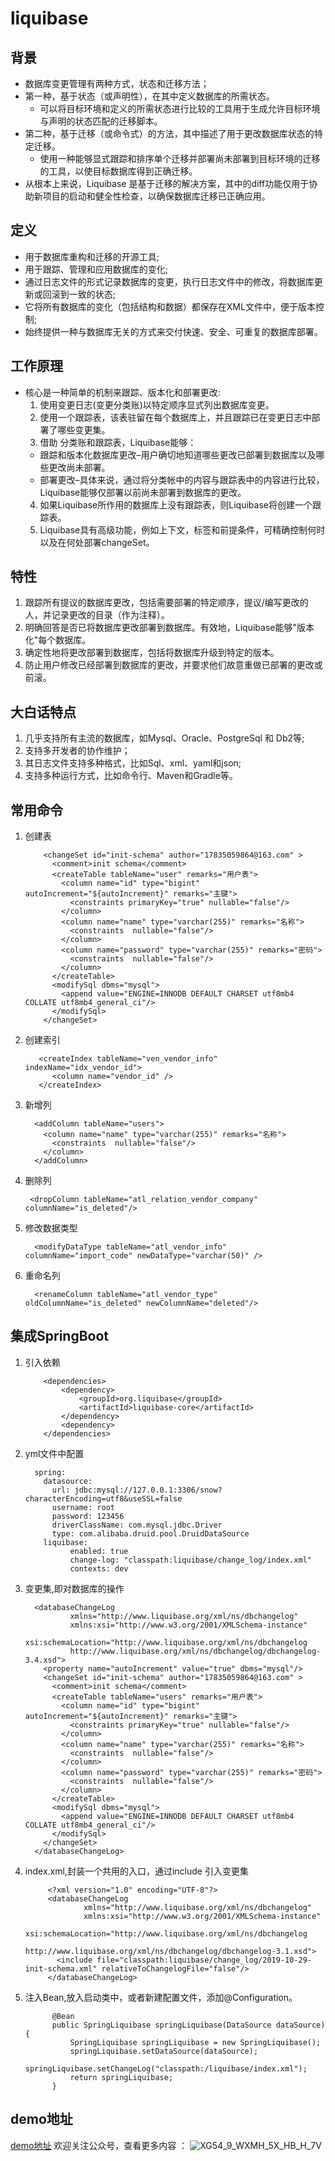 # liquibase
## 背景
 - 数据库变更管理有两种方式，状态和迁移方法；
 - 第一种，基于状态（或声明性），在其中定义数据库的所需状态。
   - 可以将目标环境和定义的所需状态进行比较的工具用于生成允许目标环境与声明的状态匹配的迁移脚本。
 - 第二种，基于迁移（或命令式）的方法，其中描述了用于更改数据库状态的特定迁移。   
   - 使用一种能够显式跟踪和排序单个迁移并部署尚未部署到目标环境的迁移的工具，以使目标数据库得到正确迁移。
 - 从根本上来说，Liquibase 是基于迁移的解决方案，其中的diff功能仅用于协助新项目的启动和健全性检查，以确保数据库迁移已正确应用。
## 定义   
 - 用于数据库重构和迁移的开源工具;
 - 用于跟踪、管理和应用数据库的变化;
 - 通过日志文件的形式记录数据库的变更，执行日志文件中的修改，将数据库更新或回滚到一致的状态;
 - 它将所有数据库的变化（包括结构和数据）都保存在XML文件中，便于版本控制;
 - 始终提供一种与数据库无关的方式来交付快速、安全、可重复的数据库部署。      
## 工作原理
 - 核心是一种简单的机制来跟踪、版本化和部署更改:
   1. 使用变更日志(变更分类账)以特定顺序显式列出数据库变更。
   2. 使用一个跟踪表，该表驻留在每个数据库上，并且跟踪已在变更日志中部署了哪些变更集。
   3. 借助 分类账和跟踪表，Liquibase能够：   
    - 跟踪和版本化数据库更改–用户确切地知道哪些更改已部署到数据库以及哪些更改尚未部署。
    - 部署更改–具体来说，通过将分类帐中的内容与跟踪表中的内容进行比较，Liquibase能够仅部署以前尚未部署到数据库的更改。
   4. 如果Liquibase所作用的数据库上没有跟踪表，则Liquibase将创建一个跟踪表。
   5. Liquibase具有高级功能，例如上下文，标签和前提条件，可精确控制何时以及在何处部署changeSet。
## 特性
 1. 跟踪所有提议的数据库更改，包括需要部署的特定顺序，提议/编写更改的人，并记录更改的目录（作为注释）。
 2. 明确回答是否已将数据库更改部署到数据库。有效地，Liquibase能够"版本化"每个数据库。  
 3. 确定性地将更改部署到数据库，包括将数据库升级到特定的版本。
 4. 防止用户修改已经部署到数据库的更改，并要求他们故意重做已部署的更改或前滚。
## 大白话特点
 1. 几乎支持所有主流的数据库，如Mysql、Oracle、PostgreSql 和 Db2等;
 2. 支持多开发者的协作维护；
 3. 其日志文件支持多种格式，比如Sql、xml、yaml和json;
 4. 支持多种运行方式，比如命令行、Maven和Gradle等。
## 常用命令
1. 创建表
     ```
         <changeSet id="init-schema" author="17835059864@163.com" >
           <comment>init schema</comment>
           <createTable tableName="user" remarks="用户表">
             <column name="id" type="bigint" autoIncrement="${autoIncrement}" remarks="主键">
               <constraints primaryKey="true" nullable="false"/>
             </column>
             <column name="name" type="varchar(255)" remarks="名称">
               <constraints  nullable="false"/>
             </column>
             <column name="password" type="varchar(255)" remarks="密码">
               <constraints  nullable="false"/>
             </column>
           </createTable>
           <modifySql dbms="mysql">
             <append value="ENGINE=INNODB DEFAULT CHARSET utf8mb4 COLLATE utf8mb4_general_ci"/>
           </modifySql>
         </changeSet>
     ```          
2. 创建索引
     ```
        <createIndex tableName="ven_vendor_info" indexName="idx_vendor_id">
           <column name="vendor_id" />
        </createIndex>  
     ```
3. 新增列
     ```
       <addColumn tableName="users">
         <column name="name" type="varchar(255)" remarks="名称">
           <constraints  nullable="false"/>
         </column>
       </addColumn>
     ```
4. 删除列
     ```
      <dropColumn tableName="atl_relation_vendor_company" columnName="is_deleted"/>
     ```
5. 修改数据类型
     ```
       <modifyDataType tableName="atl_vendor_info" columnName="import_code" newDataType="varchar(50)" />
     ```
6. 重命名列
     ```
       <renameColumn tableName="atl_vendor_type" oldColumnName="is_deleted" newColumnName="deleted"/>
     ```
## 集成SpringBoot
1. 引入依赖
   ```
       <dependencies>
           <dependency>
               <groupId>org.liquibase</groupId>
               <artifactId>liquibase-core</artifactId>
           </dependency>
           <dependency>
       </dependencies>
   ```
2. yml文件中配置
   ```
     spring:
       datasource:
         url: jdbc:mysql://127.0.0.1:3306/snow?characterEncoding=utf8&useSSL=false
         username: root
         password: 123456
         driverClassName: com.mysql.jdbc.Driver
         type: com.alibaba.druid.pool.DruidDataSource
       liquibase:
             enabled: true
             change-log: "classpath:liquibase/change_log/index.xml"
             contexts: dev
   ```
3. 变更集,即对数据库的操作
   ```
     <databaseChangeLog
             xmlns="http://www.liquibase.org/xml/ns/dbchangelog"
             xmlns:xsi="http://www.w3.org/2001/XMLSchema-instance"
             xsi:schemaLocation="http://www.liquibase.org/xml/ns/dbchangelog
             http://www.liquibase.org/xml/ns/dbchangelog/dbchangelog-3.4.xsd">
       <property name="autoIncrement" value="true" dbms="mysql"/>
       <changeSet id="init-schema" author="17835059864@163.com" >
         <comment>init schema</comment>
         <createTable tableName="users" remarks="用户表">
           <column name="id" type="bigint" autoIncrement="${autoIncrement}" remarks="主键">
             <constraints primaryKey="true" nullable="false"/>
           </column>
           <column name="name" type="varchar(255)" remarks="名称">
             <constraints  nullable="false"/>
           </column>
           <column name="password" type="varchar(255)" remarks="密码">
             <constraints  nullable="false"/>
           </column>
         </createTable>
         <modifySql dbms="mysql">
           <append value="ENGINE=INNODB DEFAULT CHARSET utf8mb4 COLLATE utf8mb4_general_ci"/>
         </modifySql>
       </changeSet>
     </databaseChangeLog>
   ```
4. index.xml,封装一个共用的入口，通过include 引入变更集
   ```
        <?xml version="1.0" encoding="UTF-8"?>
        <databaseChangeLog
                xmlns="http://www.liquibase.org/xml/ns/dbchangelog"
                xmlns:xsi="http://www.w3.org/2001/XMLSchema-instance"
                xsi:schemaLocation="http://www.liquibase.org/xml/ns/dbchangelog
                 http://www.liquibase.org/xml/ns/dbchangelog/dbchangelog-3.1.xsd">
          <include file="classpath:liquibase/change_log/2019-10-29-init-schema.xml" relativeToChangelogFile="false"/>
        </databaseChangeLog>
   ```
5. 注入Bean,放入启动类中，或者新建配置文件，添加@Configuration。
   ```
         @Bean
         public SpringLiquibase springLiquibase(DataSource dataSource) {
             SpringLiquibase springLiquibase = new SpringLiquibase();
             springLiquibase.setDataSource(dataSource);
             springLiquibase.setChangeLog("classpath:/liquibase/index.xml");
             return springLiquibase;
         }
   ```
  ## demo地址
  [demo地址](https://github.com/florarose/biji)
  欢迎关注公众号，查看更多内容 ： 
  ![XG54_9_WXMH_5X_HB_H_7V](https://yqfile.alicdn.com/17479bd1026b3d93f5718893256adf7d6d164e5d.png)